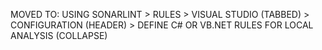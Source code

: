 MOVED TO: USING SONARLINT > RULES > VISUAL STUDIO (TABBED) > CONFIGURATION (HEADER) > DEFINE C# OR VB.NET RULES FOR LOCAL ANALYSIS (COLLAPSE)